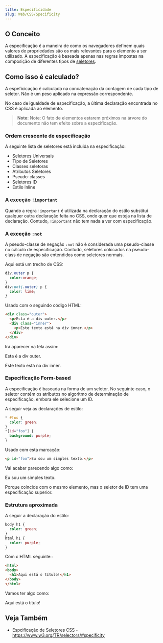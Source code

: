 ```yaml
---
title: Especificidade
slug: Web/CSS/Specificity
---
```


## O Conceito

A especificação é a maneira de como os navegadores definem quais valores de propriedades são os mais relevantes para o elemento a ser utilizado. A especificação é baseada apenas nas regras impostas na composição de diferentes tipos de [seletores](/pt-BR/CSS/CSS_Reference#Selectors).

## Como isso é calculado?

A espeficicação é calculada na concatenação da contagem de cada tipo de seletor. Não é um peso aplicado na expressão correspondente.

No caso de igualdade de especificação, a última declaração encontrada no CSS é aplicada ao elemento.

> **Note:** Note: O fato de elementos estarem próximos na árvore do documento não tem efeito sobre a especificação.

### Ordem crescente de especificação

A seguinte lista de seletores está incluida na especificação:

- Seletores Universais
- Tipo de Seletores
- Classes seletoras
- Atributos Seletores
- Pseudo-classes
- Seletores ID
- Estilo Inline

### A exceção `!important`

Quando a regra `!important` é utilizada na declaração do estilo substitui qualquer outra declaração feita no CSS, onde quer que esteja na lista de declaração. Contudo, `!important` não tem nada a ver com especificação.

### A exceção `:not`

A pseudo-classe de negação `:not` não é considerada uma pseudo-classe no cálculo de especificação. Contudo, seletores colocados na pseudo-class de negação são entendidos como seletores normais.

Aqui está um trecho de CSS:

```css
div.outer p {
  color:orange;
}
div:not(.outer) p {
  color: lime;
}
```

Usado com o seguindo código HTML:

```html
<div class="outer">
  <p>Esta é a div outer.</p>
  <div class="inner">
    <p>Este texto está na div inner.</p>
  </div>
</div>
```

Irá aparecer na tela assim:

Esta é a div outer.

Este texto está na div inner.

### Especificação Form-based

A especificação é baseada na forma de um seletor. No seguinte caso, o seletor contém os atributos no algoritmo de determinação de especificação, embora ele selecione um ID.

A seguir veja as declarações de estilo:

```css
* #foo {
  color: green;
}
*[id="foo"] {
  background: purple;
}
```

Usado com esta marcação:

```html
<p id="foo">Eu sou um simples texto.</p>
```

Vai acabar parecendo algo como:

Eu sou um simples texto.

Porque coincide com o mesmo elemento, mas o seletor de ID tem uma especificação superior.

### Estrutura aproximada

A seguir a declaração do estilo:

```css
body h1 {
  color: green;
}
html h1 {
  color: purple;
}
```

Com o HTML seguinte::

```html
<html>
<body>
  <h1>Aqui está o título!</h1>
</body>
</html>
```

Vamos ter algo como:

Aqui está o título!

## Veja Também

- Espcificação de Seletores CSS - <https://www.w3.org/TR/selectors/#specificity>
